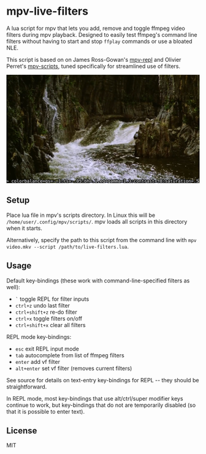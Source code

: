# mpv-live-filters


A lua script for mpv that lets you add, remove and toggle ffmpeg video filters during mpv playback. Designed to easily test ffmpeg's command line filters without having to start and stop `ffplay` commands or use a bloated NLE. 

This script is based on on James Ross-Gowan's [mpv-repl](https://github.com/rossy/mpv-repl) and Olivier Perret's [mpv-scripts](https://github.com/occivink/mpv-scripts), tuned specifically for streamlined use of filters. 

![image](assets/live-filters.png)

## Setup 

Place lua file in mpv's scripts directory. In Linux this will be `/home/user/.config/mpv/scripts/`. mpv loads all scripts in this directory when it starts. 

Alternatively, specify the path to this script from the command line with `mpv video.mkv --script /path/to/live-filters.lua`. 


## Usage

Default key-bindings (these work with command-line-specified filters as well):

- `` ` ``           toggle REPL for filter inputs
- `ctrl+z`          undo last filter
- `ctrl+shift+z`    re-do filter
- `ctrl+x`          toggle filters on/off
- `ctrl+shift+x`    clear all filters

REPL mode key-bindings:

- `esc`             exit REPL input mode
- `tab`             autocomplete from list of ffmpeg filters
- `enter`           add vf filter
- `alt+enter`       set vf filter (removes current filters)

See source for details on text-entry key-bindings for REPL -- they should be straightforward. 

In REPL mode, most key-bindings that use alt/ctrl/super modifier keys continue to work, but key-bindings that do not are temporarily disabled (so that it is possible to enter text).

## License

MIT